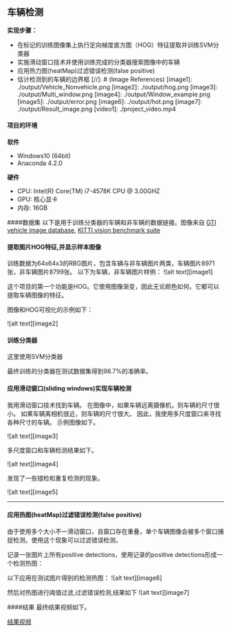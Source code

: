 ## 车辆检测

**实现步骤：**

* 在标记的训练图像集上执行定向梯度直方图（HOG）特征提取并训练SVM分类器
* 实施滑动窗口技术并使用训练完成的分类器搜索图像中的车辆
* 应用热力图(heatMap)过滤错误检测(false positive)
* 估计检测到的车辆的边界框
[//]: # (Image References)
[image1]: ./output/Vehicle_Nonvehicle.png
[image2]: ./output/hog.png
[image3]: ./output/Multi_window.png
[image4]: ./output/Window_example.png
[image5]: ./output/error.png
[image6]: ./output/hot.png
[image7]: ./output/Result_image.png
[video1]: ./project_video.mp4


#### 项目的环境 

**软件** 
* Windows10 (64bit)
* Anaconda 4.2.0

**硬件**
* CPU: Intel(R) Core(TM) i7-4578K CPU @ 3.00GHZ
* GPU: 核心显卡
* 内存: 16GB

####数据集
以下是用于训练分类器的车辆和非车辆的数据链接。图像来自 [GTI vehicle image database](http://www.gti.ssr.upm.es/data/Vehicle_database.html),  [KITTI vision benchmark suite](http://www.cvlibs.net/datasets/kitti/)


#### 提取图片HOG特征,并显示样本图像
训练数据为64x64x3的RBG图片，包含车辆与非车辆图片两类，车辆图片8971张，非车辆图片8799张。
以下为车辆，非车辆图片样例：
![alt text][image1]

这个项目的第一个功能是HOG。它使用图像渐变，因此无论颜色如何，它都可以提取车辆图像的特征。

图像和HOG可视化的示例如下：

![alt text][image2]

#### 训练分类器

这里使用SVM分类器


最终训练的分类器在测试数据集得到98.7%的准确率。

#### 应用滑动窗口(sliding windows)实现车辆检测

我用滑动窗口技术找到车辆。
在图像中，如果车辆远离摄像机，则车辆的尺寸很小。 如果车辆离相机很近，则车辆的尺寸很大。 因此，我使用多尺度窗口来寻找各种尺寸的车辆。 示例图像如下。

![alt text][image3]


多尺度窗口和车辆检测结果如下。

![alt text][image4]

发现了一些错检和重复检测的现象。

![alt text][image5]

---

#### 应用热图(heatMap)过滤错误检测(false positive)

由于使用多个大小不一滑动窗口，且窗口存在重叠，单个车辆图像会被多个窗口捕捉检测。使用这个现象可以过滤错误检测。

记录一张图片上所有positive detections，使用记录的positive detections形成一个检测热图：



以下应用在测试图片得到的检测热图：
![alt text][image6]



 然后对热图进行阈值过滤,过滤错误检测,结果如下
  ![alt text][image7]
 
####结果
最终结果视频如下。
 


[结果视频](./output/project.mp4)

